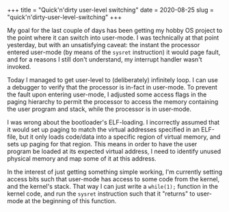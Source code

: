 +++
title = "Quick'n'dirty user-level switching"
date = 2020-08-25
slug = "quick'n'dirty-user-level-switching"
+++

My goal for the last couple of days has been getting my hobby OS project to the point where
it can switch into user-mode. I was technically at that point yesterday, but with an
unsatisfying caveat: the instant the processor entered user-mode (by means of the `sysret` instruction)
it would page fault, and for a reasons I still don't understand, my interrupt handler wasn't invoked.

Today I managed to get user-level to (deliberately) infinitely loop. I can use a debugger to verify
that the processor is in-fact in user-mode. To prevent the fault upon entering user-mode, I adjusted
some access flags in the paging hierarchy to permit the processor to access the memory containing
the user program and stack, while the processor is in user-mode.

I was wrong about the bootloader's ELF-loading. I incorrectly assumed that it would set up paging
to match the virtual addresses specified in an ELF-file, but it only loads code/data into a specific
region of virtual memory, and sets up paging for that region. This means in order to have the user
program be loaded at its expected virtual address, I need to identify unused physical memory
and map some of it at this address.

In the interest of just getting something simple working, I'm currently setting access bits
such that user-mode has access to some code from the kernel, and the kernel's stack.
That way I can just write a `while(1);` function in the kernel code, and run the `sysret` instruction
such that it "returns" to user-mode at the beginning of this function.
